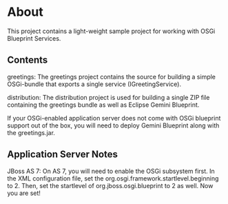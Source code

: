 About
=====

This project contains a light-weight sample project for working with OSGi Blueprint Services.

Contents
--------

greetings: The greetings project contains the source for building a simple OSGi-bundle 
that exports a single service (IGreetingService).

distribution: The distribution project is used for building a single ZIP file 
containing the greetings bundle as well as Eclipse Gemini Blueprint.

If your OSGi-enabled application server does not come with OSGi blueprint support out of the box, 
you will need to deploy Gemini Blueprint along with the greetings.jar.

Application Server Notes
------------------------

JBoss AS 7: On AS 7, you will need to enable the OSGi subsystem first. 
In the XML configuration file, set the org.osgi.framework.startlevel.beginning to 2. 
Then, set the startlevel of org.jboss.osgi.blueprint to 2 as well. Now you are set!